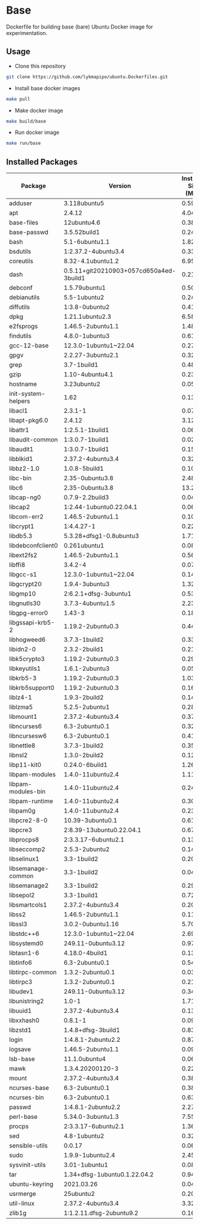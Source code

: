 # Base

Dockerfile for building base (bare) Ubuntu Docker image for experimentation.


## Usage

- Clone this repository
```sh
git clone https://github.com/lykmapipo/ubuntu.Dockerfiles.git
```

- Install base docker images
```sh
make pull
```

- Make docker image
```sh
make build/base
```

- Run docker image
```sh
make run/base
```


## Installed Packages

| Package | Version | Installed Size (MBs) |
|----------|----------|----------|
| adduser | 3.118ubuntu5 | 0.59       |
| apt | 2.4.12 | 4.04       |
| base-files | 12ubuntu4.6 | 0.38       |
| base-passwd | 3.5.52build1 | 0.24       |
| bash | 5.1-6ubuntu1.1 | 1.82       |
| bsdutils | 1:2.37.2-4ubuntu3.4 | 0.33       |
| coreutils | 8.32-4.1ubuntu1.2 | 6.95       |
| dash | 0.5.11+git20210903+057cd650a4ed-3build1 | 0.21       |
| debconf | 1.5.79ubuntu1 | 0.50       |
| debianutils | 5.5-1ubuntu2 | 0.24       |
| diffutils | 1:3.8-0ubuntu2 | 0.41       |
| dpkg | 1.21.1ubuntu2.3 | 6.58       |
| e2fsprogs | 1.46.5-2ubuntu1.1 | 1.48       |
| findutils | 4.8.0-1ubuntu3 | 0.61       |
| gcc-12-base | 12.3.0-1ubuntu1~22.04 | 0.27       |
| gpgv | 2.2.27-3ubuntu2.1 | 0.32       |
| grep | 3.7-1build1 | 0.48       |
| gzip | 1.10-4ubuntu4.1 | 0.23       |
| hostname | 3.23ubuntu2 | 0.05       |
| init-system-helpers | 1.62 | 0.13       |
| libacl1 | 2.3.1-1 | 0.07       |
| libapt-pkg6.0 | 2.4.12 | 3.12       |
| libattr1 | 1:2.5.1-1build1 | 0.06       |
| libaudit-common | 1:3.0.7-1build1 | 0.02       |
| libaudit1 | 1:3.0.7-1build1 | 0.15       |
| libblkid1 | 2.37.2-4ubuntu3.4 | 0.32       |
| libbz2-1.0 | 1.0.8-5build1 | 0.10       |
| libc-bin | 2.35-0ubuntu3.8 | 2.48       |
| libc6 | 2.35-0ubuntu3.8 | 13.28      |
| libcap-ng0 | 0.7.9-2.2build3 | 0.04       |
| libcap2 | 1:2.44-1ubuntu0.22.04.1 | 0.06       |
| libcom-err2 | 1.46.5-2ubuntu1.1 | 0.10       |
| libcrypt1 | 1:4.4.27-1 | 0.22       |
| libdb5.3 | 5.3.28+dfsg1-0.8ubuntu3 | 1.71       |
| libdebconfclient0 | 0.261ubuntu1 | 0.08       |
| libext2fs2 | 1.46.5-2ubuntu1.1 | 0.56       |
| libffi8 | 3.4.2-4 | 0.07       |
| libgcc-s1 | 12.3.0-1ubuntu1~22.04 | 0.14       |
| libgcrypt20 | 1.9.4-3ubuntu3 | 1.32       |
| libgmp10 | 2:6.2.1+dfsg-3ubuntu1 | 0.53       |
| libgnutls30 | 3.7.3-4ubuntu1.5 | 2.23       |
| libgpg-error0 | 1.43-3 | 0.18       |
| libgssapi-krb5-2 | 1.19.2-2ubuntu0.3 | 0.44       |
| libhogweed6 | 3.7.3-1build2 | 0.33       |
| libidn2-0 | 2.3.2-2build1 | 0.21       |
| libk5crypto3 | 1.19.2-2ubuntu0.3 | 0.29       |
| libkeyutils1 | 1.6.1-2ubuntu3 | 0.05       |
| libkrb5-3 | 1.19.2-2ubuntu0.3 | 1.03       |
| libkrb5support0 | 1.19.2-2ubuntu0.3 | 0.16       |
| liblz4-1 | 1.9.3-2build2 | 0.14       |
| liblzma5 | 5.2.5-2ubuntu1 | 0.28       |
| libmount1 | 2.37.2-4ubuntu3.4 | 0.37       |
| libncurses6 | 6.3-2ubuntu0.1 | 0.32       |
| libncursesw6 | 6.3-2ubuntu0.1 | 0.41       |
| libnettle8 | 3.7.3-1build2 | 0.35       |
| libnsl2 | 1.3.0-2build2 | 0.12       |
| libp11-kit0 | 0.24.0-6build1 | 1.26       |
| libpam-modules | 1.4.0-11ubuntu2.4 | 1.11       |
| libpam-modules-bin | 1.4.0-11ubuntu2.4 | 0.24       |
| libpam-runtime | 1.4.0-11ubuntu2.4 | 0.30       |
| libpam0g | 1.4.0-11ubuntu2.4 | 0.23       |
| libpcre2-8-0 | 10.39-3ubuntu0.1 | 0.61       |
| libpcre3 | 2:8.39-13ubuntu0.22.04.1 | 0.67       |
| libprocps8 | 2:3.3.17-6ubuntu2.1 | 0.13       |
| libseccomp2 | 2.5.3-2ubuntu2 | 0.14       |
| libselinux1 | 3.3-1build2 | 0.20       |
| libsemanage-common | 3.3-1build2 | 0.04       |
| libsemanage2 | 3.3-1build2 | 0.29       |
| libsepol2 | 3.3-1build1 | 0.72       |
| libsmartcols1 | 2.37.2-4ubuntu3.4 | 0.20       |
| libss2 | 1.46.5-2ubuntu1.1 | 0.11       |
| libssl3 | 3.0.2-0ubuntu1.16 | 5.70       |
| libstdc++6 | 12.3.0-1ubuntu1~22.04 | 2.69       |
| libsystemd0 | 249.11-0ubuntu3.12 | 0.97       |
| libtasn1-6 | 4.18.0-4build1 | 0.13       |
| libtinfo6 | 6.3-2ubuntu0.1 | 0.54       |
| libtirpc-common | 1.3.2-2ubuntu0.1 | 0.03       |
| libtirpc3 | 1.3.2-2ubuntu0.1 | 0.21       |
| libudev1 | 249.11-0ubuntu3.12 | 0.34       |
| libunistring2 | 1.0-1 | 1.71       |
| libuuid1 | 2.37.2-4ubuntu3.4 | 0.13       |
| libxxhash0 | 0.8.1-1 | 0.09       |
| libzstd1 | 1.4.8+dfsg-3build1 | 0.83       |
| login | 1:4.8.1-2ubuntu2.2 | 0.87       |
| logsave | 1.46.5-2ubuntu1.1 | 0.09       |
| lsb-base | 11.1.0ubuntu4 | 0.06       |
| mawk | 1.3.4.20200120-3 | 0.22       |
| mount | 2.37.2-4ubuntu3.4 | 0.38       |
| ncurses-base | 6.3-2ubuntu0.1 | 0.38       |
| ncurses-bin | 6.3-2ubuntu0.1 | 0.63       |
| passwd | 1:4.8.1-2ubuntu2.2 | 2.27       |
| perl-base | 5.34.0-3ubuntu1.3 | 7.55       |
| procps | 2:3.3.17-6ubuntu2.1 | 1.36       |
| sed | 4.8-1ubuntu2 | 0.32       |
| sensible-utils | 0.0.17 | 0.06       |
| sudo | 1.9.9-1ubuntu2.4 | 2.45       |
| sysvinit-utils | 3.01-1ubuntu1 | 0.08       |
| tar | 1.34+dfsg-1ubuntu0.1.22.04.2 | 0.94       |
| ubuntu-keyring | 2021.03.26 | 0.04       |
| usrmerge | 25ubuntu2 | 0.20       |
| util-linux | 2.37.2-4ubuntu3.4 | 3.32       |
| zlib1g | 1:1.2.11.dfsg-2ubuntu9.2 | 0.16       |
